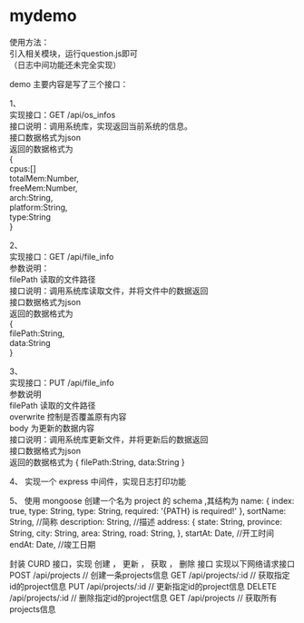 # mydemo  

使用方法：  
引入相关模块，运行question.js即可  
（日志中间功能还未完全实现）  

demo 主要内容是写了三个接口：  

1、  
实现接⼝：GET /api/os_infos    
接⼝说明：调⽤系统库，实现返回当前系统的信息。    
接⼝数据格式为json  
返回的数据格式为  
{  
 cpus:[]  
 totalMem:Number,  
 freeMem:Number,  
 arch:String,  
 platform:String,  
 type:String  
}  


2、  
实现接⼝：GET /api/file_info  
参数说明：  
filePath 读取的⽂件路径  
接⼝说明：调⽤系统库读取⽂件，并将⽂件中的数据返回  
接⼝数据格式为json  
返回的数据格式为  
{  
 filePath:String,  
 data:String  
}   

3、  
实现接⼝：PUT /api/file_info  
参数说明    
filePath 读取的⽂件路径   
overwrite 控制是否覆盖原有内容   
body 为更新的数据内容  
接⼝说明：调⽤系统库更新⽂件，并将更新后的数据返回   
接⼝数据格式为json   
返回的数据格式为
{
 filePath:String,
 data:String
}

4、
实现⼀个 express 中间件，实现⽇志打印功能

5、
使⽤ mongoose 创建⼀个名为 project 的 schema ,其结构为
 name: {
 index: true,
 type: String,
 type: String,
 required: '{PATH} is required!'
 },
 sortName: String, //简称
 description: String, //描述
 address: {
 state: String,
 province: String,
 city: String,
 area: String,
 road: String,
 },
 startAt: Date, //开⼯时间
 endAt: Date, //竣⼯⽇期
 
封装 CURD 接⼝，实现 创建 ， 更新 ， 获取 ， 删除 接⼝ 实现以下⽹络请求接⼝
POST /api/projects // 创建⼀条projects信息
GET /api/projects/:id // 获取指定id的project信息
PUT /api/projects/:id // 更新指定id的project信息
DELETE /api/projects/:id // 删除指定id的project信息
GET /api/projects // 获取所有projects信息

